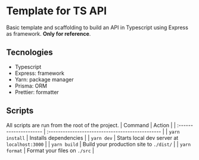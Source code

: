 # Template for TS API

Basic template and scaffolding to build an API in Typescript using Express as framework. __Only for reference__.

## Tecnologies

- Typescript
- Express: framework
- Yarn: package manager
- Prisma: ORM
- Prettier: formatter

## Scripts

All scripts are run from the root of the project.
| Command                | Action                                           |
| :--------------------- | :----------------------------------------------- |
| `yarn install`         | Installs dependencies                            |
| `yarn dev`             | Starts local dev server at `localhost:3000`      |
| `yarn build`           | Build your production site to `./dist/`          |
| `yarn format`          | Format your files on `./src`                     |